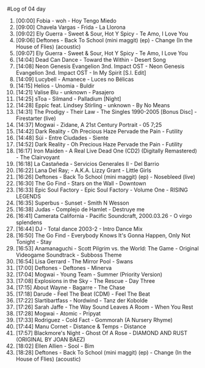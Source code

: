 #Log of 04 day

1. [00:00] Fobia - woh - Hoy Tengo Miedo
1. [09:00] Chavela Vargas - Frida - La Llorona
1. [09:02] Ely Guerra - Sweet & Sour, Hot Y Spicy - Te Amo, I Love You
1. [09:06] Deftones - Back To School (mini maggit) (ep) - Change (In the House of Flies) (acoustic)
1. [09:07] Ely Guerra - Sweet & Sour, Hot Y Spicy - Te Amo, I Love You
1. [14:04] Dead Can Dance - Toward the Within - Desert Song
1. [14:08] Neon Genesis Evangelion 3nd. Impact OST - Neon Genesis Evangelion 3nd. Impact OST - In My Spirit [S.I. Edit]
1. [14:09] Lucybell - Amanece - Luces no Bélicas
1. [14:15] Helios - Unomia - Buldir
1. [14:21] Valise Blu - unknown - Pasajero
1. [14:25] sToa - Silmand - Palladium [Night]
1. [14:28] Eppic feat. Lindsey Stirling - unknown - By No Means
1. [14:31] The Prodigy - Their Law - The Singles 1990-2005 [Bonus Disc] - Firestarter (live)
1. [14:37] Mogwai - Zidane, A 21st Century Portrait - 05 7;25
1. [14:42] Dark Reality - Oh Precious Haze Pervade the Pain - Futility
1. [14:48] Súi - Entre Ciudades - Siente
1. [14:52] Dark Reality - Oh Precious Haze Pervade the Pain - Futility
1. [16:17] Iron Maiden - A Real Live Dead One (CD2) (Digitally Remastered) - The Clairvoyant
1. [16:18] La Castañeda - Servicios Generales II - Del Barrio
1. [16:22] Lana Del Ray; - A.K.A. Lizzy Grant - Little Girls
1. [16:26] Deftones - Back To School (mini maggit) (ep) - Nosebleed (live)
1. [16:30] The Go Find - Stars on the Wall - Downtown
1. [16:33] Epic Soul Factory - Epic Soul Factory - Volume One - RISING LEGENDS
1. [16:35] Superbus - Sunset - Smith N Wesson
1. [16:38] Judas - Complejo de Hamlet - Destruye me
1. [16:41] Camerata California - Pacific Soundcraft, 2000.03.26 - O virgo splendens
1. [16:44] DJ - Total dance 2003-2 - Intro Dance Mix
1. [16:50] The Go Find - Everybody Knows It's Gonna Happen, Only Not Tonight - Stay
1. [16:53] Anamanaguchi - Scott Pilgrim vs. the World: The Game - Original Videogame Soundtrack - Subboss Theme
1. [16:54] Lisa Gerrard - The Mirror Pool - Swans
1. [17:00] Deftones - Deftones - Minerva
1. [17:04] Mogwai - Young Team - Summer (Priority Version)
1. [17:08] Explosions in the Sky - The Rescue - Day Three
1. [17:15] About Wayne - Bagarre - The Chase
1. [17:18] Darude - Feel The Beat (CDM) - Feel The Beat
1. [17:22] Slartibartfass - Nordwind - Tanz der Kobolde
1. [17:26] Sarah Jaffe - The Way Sound Leaves A Room - When You Rest
1. [17:28] Mogwai - Atomic - Pripyat
1. [17:33] Rodriguez - Cold Fact - Gommorah (A Nursery Rhyme)
1. [17:44] Manu Cornet - Distance & Temps - Distance
1. [17:57] Blackmore's Night - Ghost Of A Rose - DIAMOND AND RUST (ORIGINAL BY JOAN BAEZ)
1. [18:02] Ellen Allien - Sool - Bim
1. [18:28] Deftones - Back To School (mini maggit) (ep) - Change (In the House of Flies) (acoustic)

